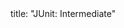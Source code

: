 <frontmatter>
title: "JUnit: Intermediate"
</frontmatter>

<include src="unit-inPage-asFlat.md" boilerplate />
